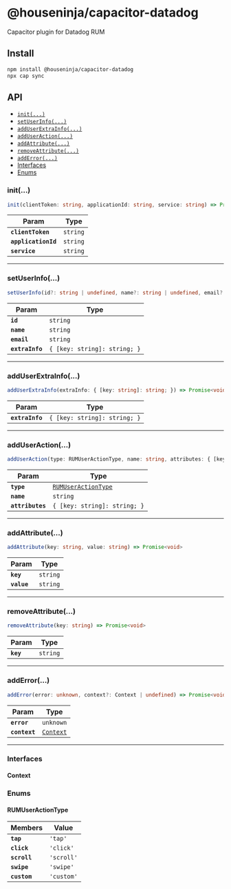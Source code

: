 # @houseninja/capacitor-datadog

Capacitor plugin for Datadog RUM

## Install

```bash
npm install @houseninja/capacitor-datadog
npx cap sync
```

## API

<docgen-index>

- [`init(...)`](#init)
- [`setUserInfo(...)`](#setuserinfo)
- [`addUserExtraInfo(...)`](#adduserextrainfo)
- [`addUserAction(...)`](#adduseraction)
- [`addAttribute(...)`](#addattribute)
- [`removeAttribute(...)`](#removeattribute)
- [`addError(...)`](#adderror)
- [Interfaces](#interfaces)
- [Enums](#enums)

</docgen-index>

<docgen-api>
<!--Update the source file JSDoc comments and rerun docgen to update the docs below-->

### init(...)

```typescript
init(clientToken: string, applicationId: string, service: string) => Promise<void>
```

| Param               | Type                |
| ------------------- | ------------------- |
| **`clientToken`**   | <code>string</code> |
| **`applicationId`** | <code>string</code> |
| **`service`**       | <code>string</code> |

---

### setUserInfo(...)

```typescript
setUserInfo(id?: string | undefined, name?: string | undefined, email?: string | undefined, extraInfo?: { [key: string]: string; } | undefined) => Promise<void>
```

| Param           | Type                                    |
| --------------- | --------------------------------------- |
| **`id`**        | <code>string</code>                     |
| **`name`**      | <code>string</code>                     |
| **`email`**     | <code>string</code>                     |
| **`extraInfo`** | <code>{ [key: string]: string; }</code> |

---

### addUserExtraInfo(...)

```typescript
addUserExtraInfo(extraInfo: { [key: string]: string; }) => Promise<void>
```

| Param           | Type                                    |
| --------------- | --------------------------------------- |
| **`extraInfo`** | <code>{ [key: string]: string; }</code> |

---

### addUserAction(...)

```typescript
addUserAction(type: RUMUserActionType, name: string, attributes: { [key: string]: string; }) => Promise<void>
```

| Param            | Type                                                            |
| ---------------- | --------------------------------------------------------------- |
| **`type`**       | <code><a href="#rumuseractiontype">RUMUserActionType</a></code> |
| **`name`**       | <code>string</code>                                             |
| **`attributes`** | <code>{ [key: string]: string; }</code>                         |

---

### addAttribute(...)

```typescript
addAttribute(key: string, value: string) => Promise<void>
```

| Param       | Type                |
| ----------- | ------------------- |
| **`key`**   | <code>string</code> |
| **`value`** | <code>string</code> |

---

### removeAttribute(...)

```typescript
removeAttribute(key: string) => Promise<void>
```

| Param     | Type                |
| --------- | ------------------- |
| **`key`** | <code>string</code> |

---

### addError(...)

```typescript
addError(error: unknown, context?: Context | undefined) => Promise<void>
```

| Param         | Type                                        |
| ------------- | ------------------------------------------- |
| **`error`**   | <code>unknown</code>                        |
| **`context`** | <code><a href="#context">Context</a></code> |

---

### Interfaces

#### Context

### Enums

#### RUMUserActionType

| Members      | Value                 |
| ------------ | --------------------- |
| **`tap`**    | <code>'tap'</code>    |
| **`click`**  | <code>'click'</code>  |
| **`scroll`** | <code>'scroll'</code> |
| **`swipe`**  | <code>'swipe'</code>  |
| **`custom`** | <code>'custom'</code> |

</docgen-api>
